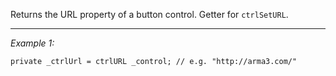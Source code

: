 Returns the URL property of a button control. Getter for `ctrlSetURL`.


---
*Example 1:*
```sqf
private _ctrlUrl = ctrlURL _control; // e.g. "http://arma3.com/"
```
